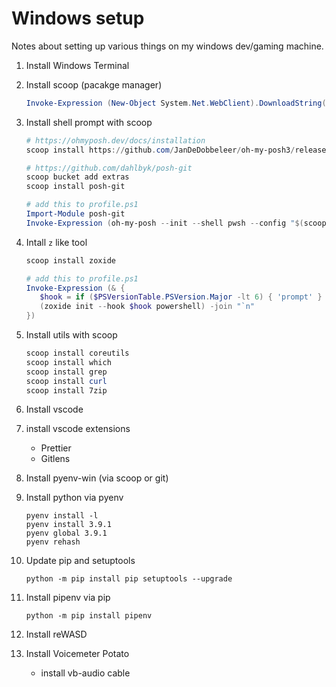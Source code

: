 # Windows setup

Notes about setting up various things on my windows dev/gaming machine.

1. Install Windows Terminal
1. Install scoop (pacakge manager)

   ```powershell
   Invoke-Expression (New-Object System.Net.WebClient).DownloadString('https://get.scoop.sh')
   ```

1. Install shell prompt with scoop

   ```powershell
   # https://ohmyposh.dev/docs/installation
   scoop install https://github.com/JanDeDobbeleer/oh-my-posh3/releases/latest/download/oh-my-posh.json

   # https://github.com/dahlbyk/posh-git
   scoop bucket add extras
   scoop install posh-git
   ```

   ```powershell
   # add this to profile.ps1
   Import-Module posh-git
   Invoke-Expression (oh-my-posh --init --shell pwsh --config "$(scoop prefix oh-my-posh)/themes/robbyrussel.omp.json")
   ```

1. Intall `z` like tool

   ```powershell
   scoop install zoxide

   # add this to profile.ps1
   Invoke-Expression (& {
      $hook = if ($PSVersionTable.PSVersion.Major -lt 6) { 'prompt' } else { 'pwd' }
      (zoxide init --hook $hook powershell) -join "`n"
   })
   ```

1. Install utils with scoop

   ```powershell
   scoop install coreutils
   scoop install which
   scoop install grep
   scoop install curl
   scoop install 7zip
   ```

1. Install vscode
1. install vscode extensions

   - Prettier
   - Gitlens

1. Install pyenv-win (via scoop or git)
1. Install python via pyenv
   ```
   pyenv install -l
   pyenv install 3.9.1
   pyenv global 3.9.1
   pyenv rehash
   ```
1. Update pip and setuptools
   ```
   python -m pip install pip setuptools --upgrade
   ```
1. Install pipenv via pip
   ```
   python -m pip install pipenv
   ```
1. Install reWASD
1. Install Voicemeter Potato
   - install vb-audio cable
